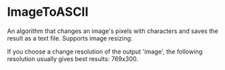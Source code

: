 # ImageToASCII
An algorithm that changes an image's pixels with characters and saves the result as a text file. Supports image resizing.

If you choose a change resolution of the output 'image', the following resolution usually gives best results: 769x300.
